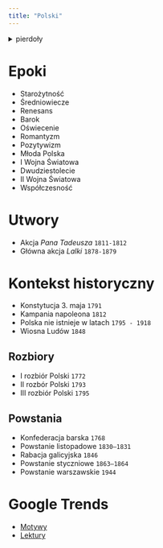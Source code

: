 ```yaml
---
title: "Polski"
---
```


<details>
    <summary>pierdoły</summary>

# Gramatyka

## Zdania złożone współrzędnie
- łączne: _i, oraz_
- przeciwstawne: _ale, lecz_
- rozłączne: _albo, lub_
- wynikowe: _więc, zatem_

## Zdania złożone podrzędnie
- przydawkowe
- dopełnieniowe
- okolicznikowe
    - czasu
    - miejsca
    - celu
    - warunku
    - przyzwolenia
    - przyczyny
- podmiotowe
- orzecznikowe

## Liczebniki
- główne
- porządkowe
- zbiorowe
- ułamkowe
- mnożne
_mogą być liczebnikiem nieokreślonym_

## zaimki:
- ze wz. na znaczenie
    - osobowe
    - pytajne
    - wskazujące
    - względne
- ze wz. na wł. gramatyczne
    - rzeczowne
    - przymiotne
    - przysłowne
    - liczebne

## Formy nieosobowe czasownika
- bezokolicznikiowe
- formy zakończone na `-no`, `-to`
- imiesłowy
    - przymiotnikowy
        - czynny _(niedokonany)_
        - bierny _(przechodni)_
    - przysłówkowy
        - współczesny _(niedokonany)_
        - uprzedni _(dokonany)_
</details>

# Epoki
- Starożytność
- Średniowiecze
- Renesans
- Barok
- Oświecenie
- Romantyzm
- Pozytywizm
- Młoda Polska
- I Wojna Światowa
- Dwudziestolecie 
- II Wojna Światowa
- Współczesność

# Utwory
- Akcja _Pana Tadeusza_ `1811-1812`
- Główna akcja _Lalki_ `1878-1879`

# Kontekst historyczny

- Konstytucja 3. maja `1791`
- Kampania napoleona `1812`
- Polska nie istnieje w latach `1795 - 1918`
- Wiosna Ludów `1848`

## Rozbiory
- I rozbiór Polski `1772`
- II rozbór Polski `1793`
- III rozbiór Polski `1795`

## Powstania
- Konfederacja barska `1768`
- Powstanie listopadowe `1830–1831`
- Rabacja galicyjska `1846`
- Powstanie styczniowe `1863–1864`
- Powstanie warszawskie `1944`

# Google Trends
- [Motywy](https://trends.google.pl/trends/explore?date=now+1-d&geo=PL&q=%2Fg%2F11cfjqnr7%2C%2Fm%2F04rm4z%2C%2Fm%2F05kxhy%2C%2Fm%2F02q2jy0%2C%2Fm%2F0dkwvn)
- [Lektury](https://trends.google.pl/trends/explore?date=now+1-d&geo=PL&q=%2Fg%2F11cfjqnr7%2C%2Fm%2F04rm4z%2C%2Fm%2F05kxhy%2C%2Fm%2F02q2jy0)